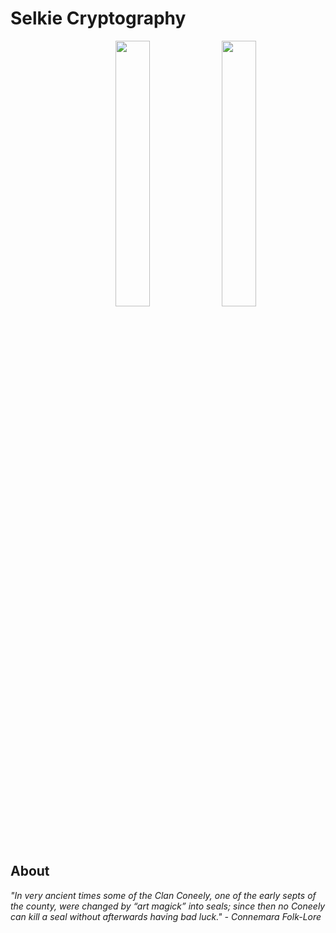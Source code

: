 # Selkie Cryptography

<img width="33%" align="right" src="https://user-images.githubusercontent.com/552961/197638905-f5144be3-a2f2-48c2-9ecb-26e4e34d8d8a.svg#gh-light-mode-only"/>
<img width="33%" align="right" src="https://user-images.githubusercontent.com/552961/197640007-f3f05dd1-c61c-4c16-bd04-d1813937ad47.svg#gh-dark-mode-only"/>

<br clear="right"/>

## About

*"In very ancient times some of the Clan Coneely, one of the early septs of the county, were changed by “art magick” into seals; since then no Coneely can kill a seal without afterwards having bad luck." - Connemara Folk-Lore*


<!-- 

[selkie-black-on-white](https://user-images.githubusercontent.com/552961/156863571-1b8ed02e-bce7-4d9e-9090-aa7693c3b579.png#gh-light-mode-only)

[selkie-white-on-transparent](https://user-images.githubusercontent.com/552961/156864081-103cca8f-c7ca-4b1c-9d18-1bde9ea364d8.png#gh-dark-mode-only)

[selkie-black-on-transparent](https://user-images.githubusercontent.com/552961/156864108-559e2c97-79c8-4a95-bd48-3a28c15824d3.png#gh-light-mode-only)

[selkie-black-on-transparent-svg](https://user-images.githubusercontent.com/552961/197638905-f5144be3-a2f2-48c2-9ecb-26e4e34d8d8a.svg#gh-light-mode-only)

[selkie-white-on-transparent](https://user-images.githubusercontent.com/552961/197640007-f3f05dd1-c61c-4c16-bd04-d1813937ad47.svg#gh-dark-mode-only)


-->


